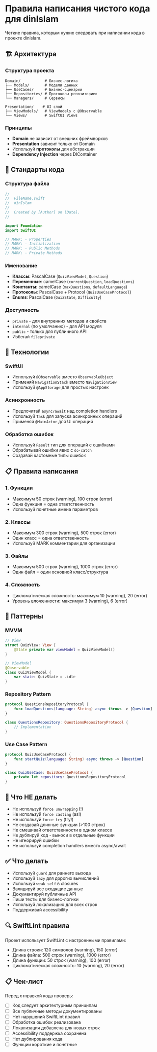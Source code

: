 # Правила написания чистого кода для dinIslam

Четкие правила, которым нужно следовать при написании кода в проекте dinIslam.

## 🏗️ Архитектура

### Структура проекта
```
Domain/           # Бизнес-логика
├── Models/       # Модели данных
├── UseCases/     # Бизнес-сценарии  
├── Repositories/ # Протоколы репозиториев
└── Managers/     # Сервисы

Presentation/    # UI слой
├── ViewModels/   # ViewModels с @Observable
└── Views/        # SwiftUI Views
```

### Принципы
- **Domain** не зависит от внешних фреймворков
- **Presentation** зависит только от Domain
- Используй **протоколы** для абстракции
- **Dependency Injection** через DIContainer

## 📝 Стандарты кода

### Структура файла
```swift
//
//  FileName.swift
//  dinIslam
//
//  Created by [Author] on [Date].
//

import Foundation
import SwiftUI

// MARK: - Properties
// MARK: - Initialization  
// MARK: - Public Methods
// MARK: - Private Methods
```

### Именование
- **Классы**: PascalCase (`QuizViewModel`, `Question`)
- **Переменные**: camelCase (`currentQuestion`, `loadQuestions`)
- **Константы**: camelCase (`maxQuestions`, `defaultLanguage`)
- **Протоколы**: PascalCase + Protocol (`QuizUseCaseProtocol`)
- **Enums**: PascalCase (`QuizState`, `Difficulty`)

### Доступность
- `private` - для внутренних методов и свойств
- `internal` (по умолчанию) - для API модуля
- `public` - только для публичного API
- Избегай `fileprivate`

## 🔧 Технологии

### SwiftUI
- Используй `@Observable` вместо `ObservableObject`
- Применяй `NavigationStack` вместо `NavigationView`
- Используй `@AppStorage` для простых настроек

### Асинхронность
- Предпочитай `async/await` над completion handlers
- Используй `Task` для запуска асинхронных операций
- Применяй `@MainActor` для UI операций

### Обработка ошибок
- Используй `Result` тип для операций с ошибками
- Обрабатывай ошибки явно с `do-catch`
- Создавай кастомные типы ошибок

## 📋 Правила написания

### 1. Функции
- Максимум 50 строк (warning), 100 строк (error)
- Одна функция = одна ответственность
- Используй понятные имена параметров

### 2. Классы
- Максимум 300 строк (warning), 500 строк (error)
- Один класс = одна ответственность
- Используй MARK комментарии для организации

### 3. Файлы
- Максимум 500 строк (warning), 1000 строк (error)
- Один файл = один основной класс/структура

### 4. Сложность
- Цикломатическая сложность: максимум 10 (warning), 20 (error)
- Уровень вложенности: максимум 3 (warning), 6 (error)

## 🎯 Паттерны

### MVVM
```swift
// View
struct QuizView: View {
    @State private var viewModel = QuizViewModel()
}

// ViewModel
@Observable
class QuizViewModel {
    var state: QuizState = .idle
}
```

### Repository Pattern
```swift
protocol QuestionsRepositoryProtocol {
    func loadQuestions(language: String) async throws -> [Question]
}

class QuestionsRepository: QuestionsRepositoryProtocol {
    // Implementation
}
```

### Use Case Pattern
```swift
protocol QuizUseCaseProtocol {
    func startQuiz(language: String) async throws -> [Question]
}

class QuizUseCase: QuizUseCaseProtocol {
    private let repository: QuestionsRepositoryProtocol
}
```

## 🚫 Что НЕ делать

- Не используй `force unwrapping` (!)
- Не используй `force casting` (as!)
- Не используй `force try` (try!)
- Не создавай длинные функции (>100 строк)
- Не смешивай ответственности в одном классе
- Не дублируй код - выноси в отдельные функции
- Не игнорируй ошибки
- Не используй completion handlers вместо async/await

## ✅ Что делать

- Используй `guard` для раннего выхода
- Используй `lazy` для дорогих вычислений
- Используй `weak self` в closures
- Валидируй все входящие данные
- Документируй публичные API
- Пиши тесты для бизнес-логики
- Используй локализацию для всех строк
- Поддерживай accessibility

## 🔍 SwiftLint правила

Проект использует SwiftLint с настроенными правилами:
- Длина строки: 120 символов (warning), 150 (error)
- Длина файла: 500 строк (warning), 1000 (error)
- Длина функции: 50 строк (warning), 100 (error)
- Цикломатическая сложность: 10 (warning), 20 (error)

## 📋 Чек-лист

Перед отправкой кода проверь:
- [ ] Код следует архитектурным принципам
- [ ] Все публичные методы документированы
- [ ] Нет нарушений SwiftLint правил
- [ ] Обработка ошибок реализована
- [ ] Локализация добавлена для новых строк
- [ ] Accessibility поддержка сохранена
- [ ] Нет дублирования кода
- [ ] Функции короткие и понятные
